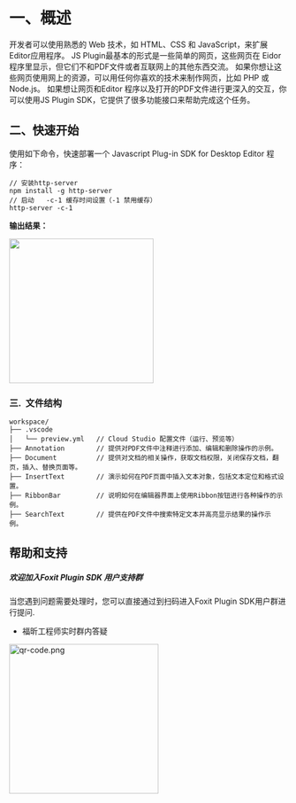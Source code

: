 # 一、概述

开发者可以使用熟悉的 Web 技术，如 HTML、CSS 和 JavaScript，来扩展 Editor应用程序。
JS Plugin最基本的形式是一些简单的网页，这些网页在 Eidor程序里显示，但它们不和PDF文件或者互联网上的其他东西交流。
如果你想让这些网页使用网上的资源，可以用任何你喜欢的技术来制作网页，比如 PHP 或 Node.js。
如果想让网页和Editor 程序以及打开的PDF文件进行更深入的交互，你可以使用JS Plugin SDK，它提供了很多功能接口来帮助完成这个任务。

## 二、快速开始

使用如下命令，快速部署一个 Javascript Plug-in SDK for Desktop Editor 程序：

```
// 安装http-server
npm install -g http-server
// 启动   -c-1 缓存时间设置（-1 禁用缓存）
http-server -c-1
```

**输出结果：**

<img title="" src="img/output.png" alt="" width="261">

### 三.  文件结构

```
workspace/
├── .vscode 
│   └── preview.yml   // Cloud Studio 配置文件（运行、预览等）
├── Annotation        // 提供对PDF文件中注释进行添加、编辑和删除操作的示例。
├── Document          // 提供对文档的相关操作，获取文档权限，关闭保存文档，翻页，插入、替换页面等。
├── InsertText        // 演示如何在PDF页面中插入文本对象，包括文本定位和格式设置。
├── RibbonBar         // 说明如何在编辑器界面上使用Ribbon按钮进行各种操作的示例。
├── SearchText        // 提供在PDF文件中搜索特定文本并高亮显示结果的操作示例。   
```

## 帮助和支持

##### 欢迎加入Foxit Plugin SDK 用户支持群

当您遇到问题需要处理时，您可以直接通过到扫码进入Foxit Plugin SDK用户群进行提问.

- 福昕工程师实时群内答疑

<img title="" src="img/qr-code.png" alt="qr-code.png" width="270">
